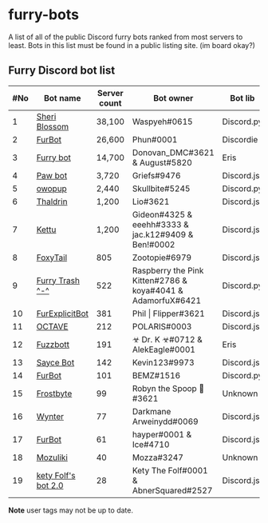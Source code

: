 # furry-bots
A list of all of the public Discord furry bots ranked from most servers to least. Bots in this list must be found in a public listing site. (im board okay?)


## Furry Discord bot list 

#No | Bot name | Server count | Bot owner | Bot lib
------------ | ------------- | -------------- | ---------- | -----------
1 | [Sheri Blossom](https://discord.com/oauth2/authorize?client_id=346702890368368640&scope=bot) | 38,100 | Waspyeh#0615 | Discord.py
2 | [FurBot](https://discord.com/oauth2/authorize?=&client_id=174176308396425217&scope=bot) | 26,600 | Phun#0001 | Discordie
3 | [Furry bot](https://discord.com/oauth2/authorize?client_id=398251412246495233&scope=bot)| 14,700 | Donovan_DMC#3621 & August#5820 | Eris
4 | [Paw bot](https://discord.com/oauth2/authorize?client_id=663823539672973353&scope=bot) | 3,720 | Griefs#9476 | Discord.js
5 | [owopup](https://discord.com/oauth2/authorize?client_id=365255872181567489&scope=bot) | 2,440 | Skullbite#5245 | Discord.py
6 | [Thaldrin](https://discord.com/oauth2/authorize?client_id=434662676547764244&scope=bot) | 1,200 | Lio#3621 | Discord.js
7 | [Kettu](https://discord.com/oauth2/authorize?client_id=667131062941384757&scope=bot) | 1,200 | Gideon#4325 & eeehh#3333 & jac.k12#9409 & Ben!#0002 | Discord.js
8 | [FoxyTail](https://discord.com/oauth2/authorize?client_id=716682147749953616&scope=bot) | 805 | Zootopie#6979 | Discord.js
9 | [Furry Trash ^-^](https://discord.com/oauth2/authorize?client_id=417900655601254420&scope=bot) | 522 | Raspberry the Pink Kitten#2786 & koya#4041 & AdamorfuX#6421 | Discord.py
10 | [FurExplicitBot](https://discord.com/oauth2/authorize?=&client_id=534828939198070824&scope=bot) | 381 | Phil \| Flipper#3621 | Discord.js
11 | [OCTAVE](https://discord.com/oauth2/authorize?client_id=501871267968712714&scope=bot) | 212 | POLARIS#0003 | Discord.js
12 | [Fuzzbott](https://discord.com/oauth2/authorize?client_id=730633518992064514&scope=bot) | 191 | ☣ Dr. K ☣#0712 & AlekEagle#0001 | Eris
13 | [Sayce Bot](https://discord.com/oauth2/authorize?client_id=730158145489338409&scope=bot) | 142 | Kevin123#9973 | Discord.js 
14 | [FurBot](https://discord.com/oauth2/authorize?client_id=716259432878702633&scope=bot) | 101 | BEMZ#1516 | Discord.py
15 | [Frostbyte](https://discord.com/oauth2/authorize?client_id=732233716604076075&scope=bot) | 99 | Robyn the Spoop 🎃#3621 | Unknown 
16 | [Wynter](https://discord.com/oauth2/authorize?client_id=548269826020343809&scope=bot) | 77 | Darkmane Arweinydd#0069 | Discord.js
17 | [FurBot](https://discord.com/oauth2/authorize?client_id=732807386414317658&scope=bot) | 61 | hayper#0001 & Ice#4710 | Discord.js
18 | [Mozuliki](https://discord.com/oauth2/authorize?client_id=670786019037020188&scope=bot) | 40 | Mozza#3247 | Unknown
19 | [kety Folf's bot 2.0](https://discord.com/oauth2/authorize?client_id=738164170385653802&scope=bot) | 28 | Kety The Folf#0001 & AbnerSquared#2527 | Discord.js

**Note** user tags may not be up to date. 


